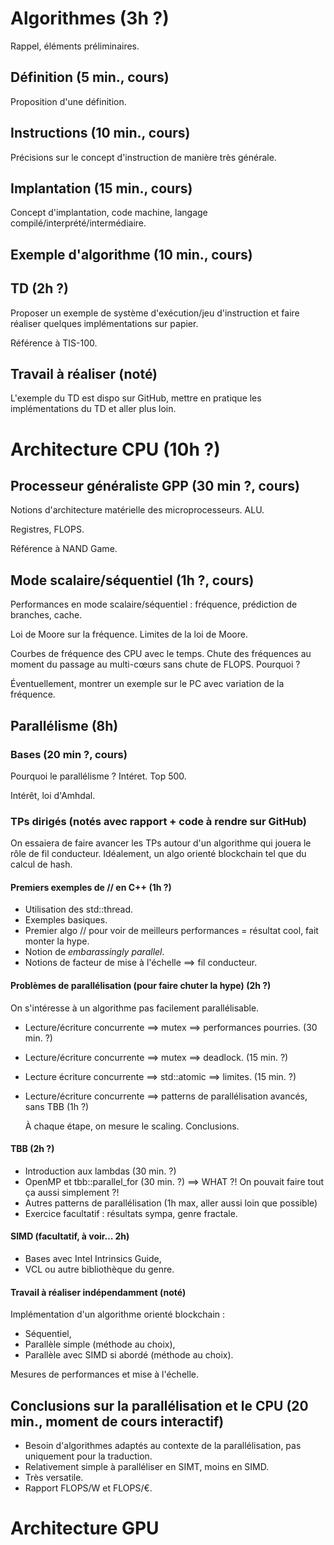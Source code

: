 # Algorithmes (3h ?)

Rappel, éléments préliminaires.

## Définition (5 min., cours)

Proposition d'une définition.

## Instructions (10 min., cours)

Précisions sur le concept d'instruction de manière très générale.

## Implantation (15 min., cours)

Concept d'implantation, code machine, langage compilé/interprété/intermédiaire.

## Exemple d'algorithme (10 min., cours)

## TD (2h ?)

Proposer un exemple de système d'exécution/jeu d'instruction et faire réaliser quelques implémentations sur papier.

Référence à TIS-100.

## Travail à réaliser (noté)

L'exemple du TD est dispo sur GitHub, mettre en pratique les implémentations du TD et aller plus loin.

# Architecture CPU (10h ?)

## Processeur généraliste GPP (30 min ?, cours)

Notions d'architecture matérielle des microprocesseurs. ALU.

Registres, FLOPS.

Référence à NAND Game.

## Mode scalaire/séquentiel (1h ?, cours)

Performances en mode scalaire/séquentiel : fréquence, prédiction de branches, cache.

Loi de Moore sur la fréquence. Limites de la loi de Moore.

Courbes de fréquence des CPU avec le temps. Chute des fréquences au moment du passage au multi-cœurs sans chute de FLOPS. Pourquoi ?

Éventuellement, montrer un exemple sur le PC avec variation de la fréquence.

## Parallélisme (8h)

### Bases (20 min ?, cours)

Pourquoi le parallélisme ? Intéret. Top 500.

Intérêt, loi d'Amhdal.

### TPs dirigés (notés avec rapport + code à rendre sur GitHub)

On essaiera de faire avancer les TPs autour d'un algorithme qui jouera le rôle de fil conducteur. Idéalement, un algo orienté blockchain tel que du calcul de hash.

#### Premiers exemples de // en C++ (1h ?)

-   Utilisation des std::thread.
-   Exemples basiques.
-   Premier algo // pour voir de meilleurs performances = résultat cool, fait monter la hype.
-   Notion de *embarassingly parallel*.
-   Notions de facteur de mise à l'échelle ==> fil conducteur.

#### Problèmes de parallélisation (pour faire chuter la hype) (2h ?)

On s'intéresse à un algorithme pas facilement parallélisable.

-   Lecture/écriture concurrente ==> mutex ==> performances pourries. (30 min. ?)

-   Lecture/écriture concurrente ==> mutex ==> deadlock. (15 min. ?)

-   Lecture écriture concurrente ==> std::atomic ==> limites. (15 min. ?)

-   Lecture/écriture concurrente ==> patterns de parallélisation avancés, sans TBB (1h ?)

    À chaque étape, on mesure le scaling. Conclusions.

#### TBB (2h ?)

-   Introduction aux lambdas (30 min. ?)
-   OpenMP et tbb::parallel_for (30 min. ?) ==> WHAT ?! On pouvait faire tout ça aussi simplement ?!
-   Autres patterns de parallélisation (1h max, aller aussi loin que possible)
-   Exercice facultatif : résultats sympa, genre fractale.

#### SIMD (facultatif, à voir… 2h)

-   Bases avec Intel Intrinsics Guide,
-   VCL ou autre bibliothèque du genre.

#### Travail à réaliser indépendamment (noté)

Implémentation d'un algorithme orienté blockchain :

-   Séquentiel,
-   Parallèle simple (méthode au choix),
-   Parallèle avec SIMD si abordé (méthode au choix).

Mesures de performances et mise à l'échelle.

## Conclusions sur la parallélisation et le CPU (20 min., moment de cours interactif)

-   Besoin d'algorithmes adaptés au contexte de la parallélisation, pas uniquement pour la traduction.
-   Relativement simple à paralléliser en SIMT, moins en SIMD.
-   Très versatile.
-   Rapport FLOPS/W et FLOPS/€.

# Architecture GPU